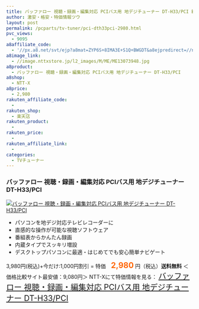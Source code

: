 ```yaml
---
title: バッファロー 視聴・録画・編集対応 PCIバス用 地デジチューナー DT-H33/PCI 箱汚れ特価2,980円！送料無料！
author: 激安・格安・特価情報ツウ
layout: post
permalink: /pcparts/tv-tuner/pci-dth33pci-2980.html
pvc_views:
  - 9095
a8affiliate_code:
  - '//px.a8.net/svt/ejp?a8mat=ZYP6S+8IMA3E+S1Q+BWGDT&a8ejpredirect=//nttxstore.jp/_II_ME13073948'
a8image_link:
  - //image.nttxstore.jp/l2_images/M/ME/ME13073948.jpg
a8product:
  - バッファロー 視聴・録画・編集対応 PCIバス用 地デジチューナー DT-H33/PCI
a8shop:
  - NTT-X
a8price:
  - 2,980
rakuten_affiliate_code:
  -
rakuten_shop:
  - 楽天店
rakuten_product:
  -
rakuten_price:
  -
rakuten_affiliate_link:
  -
categories:
  - TVチューナー
---
```

### バッファロー 視聴・録画・編集対応 PCIバス用 地デジチューナー DT-H33/PCI

<div class="img-bg2 img_L">
  <a title="バッファロー 視聴・録画・編集対応 PCIバス用 地デジチューナー DT-H33/PCI" href="//px.a8.net/svt/ejp?a8mat=ZYP6S+8IMA3E+S1Q+BWGDT&a8ejpredirect=//nttxstore.jp/_II_ME13073948" target="_blank"><img src="//i2.wp.com/image.nttxstore.jp/l2_images/M/ME/ME13073948.jpg?resize=120%2C120" border="0" alt="バッファロー 視聴・録画・編集対応 PCIバス用 地デジチューナー DT-H33/PCI" style="border: 0pt none;" data-recalc-dims="1" /></a>
</div>

<!--more-->

  * パソコンを地デジ対応テレビレコーダーに
  * 直感的な操作が可能な視聴ソフトウェア
  * 番組表からかんたん録画
  * 内蔵タイプでスッキリ増設
  * デスクトップパソコンに最適・はじめてでも安心簡単ナビゲート

3,980円(税込)+今だけ:1,000円割引 = 特価　<span style="color: #ff6600; font-size: 150%;"><strong>2,980</strong></span> 円（税込）**送料無料**
＜価格比較サイト最安値：9,080円＞
NTT-Xにて特価情報を見る： <span style="font-size: 150%;"><a href="//px.a8.net/svt/ejp?a8mat=ZYP6S+8IMA3E+S1Q+BWGDT&a8ejpredirect=//nttxstore.jp/_II_ME13073948" target="_blank">バッファロー 視聴・録画・編集対応 PCIバス用 地デジチューナー DT-H33/PCI</a></span>